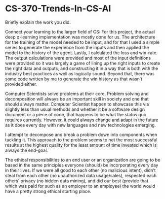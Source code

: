 # CS-370-Trends-In-CS-AI

Briefly explain the work you did:

Connect your learning to the larger field of CS:
For this project, the actual deep q-learning implementation was mostly done for us. The architecture for the training of the model needed to be input, and for that I used a simple series to generate the experience from the inputs and then applied the model to the history of the agent. Lastly, I calculated the loss and win-rate. The output calculations were provided and most of the input definitions were provided so it was largely a game of lining up the right inputs to create the right data and outputs, and constructing it in a way that is both with the industry best practices as well as logically sound. Beyond that, there was some code written by me to generate the win history as that wasn’t provided either.

Computer Scientists solve problems at their core. Problem solving and decomposition will always be an important skill in society and one that should always matter. Computer Scientist happen to showcase this via slightly less than usual methods and whether it be a software design document or a piece of code, that happens to be what the status quo requires currently. However, it could always change and adapt in the future as it does every day with new languages and new technologies emerging.

I attempt to decompose and break a problem down into components when tackling it. This approach to the problem seems to net the most successful results at the highest quality for the least amount of time invested which is always the end-goal.

The ethical responsibilities to an end user or an organization are going to be based in the same principles everyone (should) be incorporating every day in their lives. If we were all good to each other (no malicious intent), didn’t steal from each other (no unauthorized data usage/sales), respected each others’ privacy (no hidden data mining), and did our best (provide that which was paid for such as an employer to an employee) the world would have a pretty strong ethical starting place.
